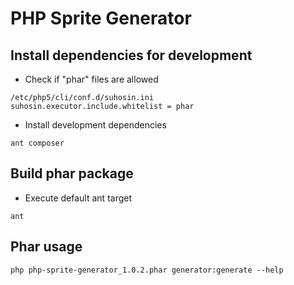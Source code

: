 # PHP Sprite Generator


## Install dependencies for development

* Check if "phar" files are allowed

```
/etc/php5/cli/conf.d/suhosin.ini
suhosin.executor.include.whitelist = phar
```

* Install development dependencies

```
ant composer
```


## Build phar package

* Execute default ant target

```
ant
```


## Phar usage

```
php php-sprite-generator_1.0.2.phar generator:generate --help
```
